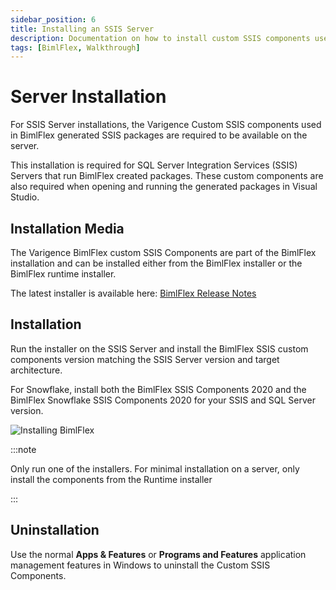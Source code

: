 ```yaml
---
sidebar_position: 6
title: Installing an SSIS Server
description: Documentation on how to install custom SSIS components used in BimlFlex to generate SSIS packages
tags: [BimlFlex, Walkthrough]
---
```

# Server Installation

For SSIS Server installations, the Varigence Custom SSIS components used in BimlFlex generated SSIS packages are required to be available on the server.

This installation is required for SQL Server Integration Services (SSIS) Servers that run BimlFlex created packages. These custom components are also required when opening and running the generated packages in Visual Studio.

## Installation Media

The Varigence BimlFlex custom SSIS Components are part of the BimlFlex installation and can be installed either from the BimlFlex installer or the BimlFlex runtime installer.

The latest installer is available here: [BimlFlex Release Notes](../release-notes)

## Installation

Run the installer on the SSIS Server and install the BimlFlex SSIS custom components version matching the SSIS Server version and target architecture.

For Snowflake, install both the BimlFlex SSIS Components 2020 and the BimlFlex Snowflake SSIS Components 2020 for your SSIS and SQL Server version.

![Installing BimlFlex](/img/bimlflex/bimlflex-ss-v5-install-runtime-2020.png)



:::note

Only run one of the installers. For minimal installation on a server, only install the components from the Runtime installer

:::


## Uninstallation

Use the normal **Apps & Features** or **Programs and Features** application management features in Windows to uninstall the Custom SSIS Components.

